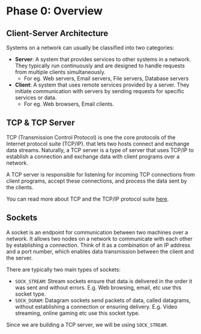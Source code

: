 # Phase 0: Overview

## Client-Server Architecture

Systems on a network can usually be classified into two categories:

- **Server**: A system that provides services to other systems in a network. They typically run continuously and are designed to handle requests from multiple clients simultaneously.
  - For eg. Web servers, Email servers, File servers, Database servers
- **Client**: A system that uses remote services provided by a server. They initiate communication with servers by sending requests for specific services or data.
  - For eg. Web browsers, Email clients.

## TCP & TCP Server

TCP (Transmission Control Protocol) is one the core protocols of the Internet protocol suite (TCP/IP). that lets two hosts connect and exchange data streams. Naturally, a TCP server is a type of server that uses TCP/IP to establish a connection and exchange data with client programs over a network.

A TCP server is responsible for listening for incoming TCP connections from client programs, accept these connections, and process the data sent by the clients.

You can read more about TCP and the TCP/IP protocol suite [here](https://en.wikipedia.org/wiki/Transmission_Control_Protocol).

## Sockets

A socket is an endpoint for communication between two machines over a network. It allows two nodes on a network to communicate with each other by establishing a connection. Think of it as a combination of an IP address and a port number, which enables data transmission between the client and the server.

There are typically two main types of sockets:

- `SOCK_STREAM`: Stream sockets ensure that data is delivered in the order it was sent and without errors. E.g. Web browsing, email, etc use this socket type.
- `SOCK_DGRAM`: Datagram sockets send packets of data, called datagrams, without establishing a connection or ensuring delivery. E.g. Video streaming, online gaming etc use this socket type.

Since we are building a TCP server, we will be using `SOCK_STREAM`.
